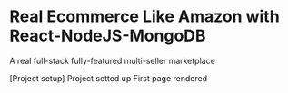 # Real Ecommerce Like Amazon with React-NodeJS-MongoDB

A real full-stack fully-featured multi-seller marketplace

[Project setup]
Project setted up
First page rendered
